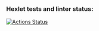 ### Hexlet tests and linter status:
[![Actions Status](https://github.com/springmelody/data-analytics-project-92/actions/workflows/hexlet-check.yml/badge.svg)](https://github.com/springmelody/data-analytics-project-92/actions)